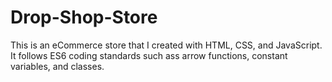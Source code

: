# Drop-Shop-Store
This is an eCommerce store that I created with HTML, CSS, and JavaScript. It follows ES6 coding standards such ass arrow functions, constant variables, and classes.
